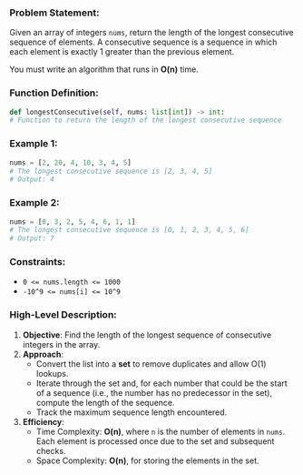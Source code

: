 ### Problem Statement:
Given an array of integers `nums`, return the length of the longest consecutive sequence of elements. A consecutive sequence is a sequence in which each element is exactly 1 greater than the previous element.

You must write an algorithm that runs in **O(n)** time.

### Function Definition:
```python
def longestConsecutive(self, nums: list[int]) -> int:
# Function to return the length of the longest consecutive sequence
```

### Example 1:
```python
nums = [2, 20, 4, 10, 3, 4, 5]
# The longest consecutive sequence is [2, 3, 4, 5]
# Output: 4
```

### Example 2:
```python
nums = [0, 3, 2, 5, 4, 6, 1, 1]
# The longest consecutive sequence is [0, 1, 2, 3, 4, 5, 6]
# Output: 7
```

### Constraints:
- `0 <= nums.length <= 1000`
- `-10^9 <= nums[i] <= 10^9`

### High-Level Description:
1. **Objective**: Find the length of the longest sequence of consecutive integers in the array.
2. **Approach**:
   - Convert the list into a **set** to remove duplicates and allow O(1) lookups.
   - Iterate through the set and, for each number that could be the start of a sequence (i.e., the number has no predecessor in the set), compute the length of the sequence.
   - Track the maximum sequence length encountered.
3. **Efficiency**:
   - Time Complexity: **O(n)**, where `n` is the number of elements in `nums`. Each element is processed once due to the set and subsequent checks.
   - Space Complexity: **O(n)**, for storing the elements in the set.
